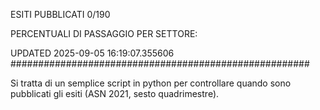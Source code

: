 ESITI PUBBLICATI 0/190 

PERCENTUALI DI PASSAGGIO PER SETTORE:

UPDATED 2025-09-05 16:19:07.355606
###################################################### 

Si tratta di un semplice script in python per controllare quando sono pubblicati gli esiti (ASN 2021, sesto quadrimestre).

